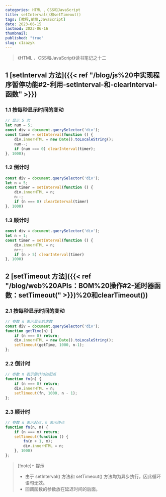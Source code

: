 ```yaml
---
categories: HTML 、CSS和JavaScript
title: setInterval()和setTimeout()
tags: [教程,前端,JavaScript]
date: 2023-06-15
lastmod: 2023-06-16
thumbnail: 
published: "true"
slug: c1zazyk
---
```


>《HTML 、CSS和JavaScript》读书笔记之十二

## 1 [setInterval 方法]({{< ref "/blog/js%20中实现程序暂停功能#2-利用-setInterval-和-clearInterval-函数" >}})
### 1.1 按每秒显示时间的变动
```js
// 显示 5 次
let num = 5;
const div = document.querySelector('div');
const timer = setInterval(function () {            
	div.innerHTML = new Date().toLocaleString();
	num--;
	if (num === 0) clearInterval(timer);
}, 1000);
```

### 1.2 倒计时
```js
const div = document.querySelector('div');
let n = 5;
const timer = setInterval(function () {
    div.innerHTML = n;
    n--;
    if (n === 0) clearInterval(timer)
}, 1000)
```

### 1.3 顺计时
```js
const div = document.querySelector('div');
let n = 1;
const timer = setInterval(function () {
    div.innerHTML = n;
    n++;
    if (n > 5) clearInterval(timer)
}, 1000)
```


## 2 [setTimeout 方法]({{< ref "/blog/web%20APIs：BOM%20操作#2-延时器函数：setTimeout(" >}})%20和clearTimeout())
### 2.1 按每秒显示时间的变动
```js
// 参数 n 表示显示的次数
const div = document.querySelector('div');
function getTime(n) {
	if (n === 0) return;
	div.innerHTML = new Date().toLocaleString();
	setTimeout(getTime, 1000, n-1);
};
```

### 2.2 倒计时
```js
// 参数 n 表示倒计时的起点
function fn(n) {
	if (n === 0) return;
	div.innerHTML = n;
	setTimeout(fn, 1000, n - 1);
};
```

### 2.3 顺计时
```js
// 参数 n 表示起点，m 表示终点
function fn(n, m) {
	if (n === m) return;
	setTimeout(function () {
		fn(n + 1, m);
		div.innerHTML = n;
	}, 1000)
};
```

>[!note]+ 提示
>- 由于 setInterval() 方法和 setTimeout() 方法均为异步执行，因此循环语句无效。
>- 回调函数的参数放在延迟时间的后面。